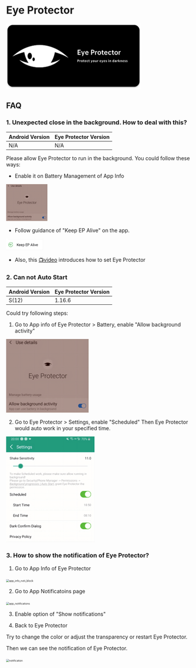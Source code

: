 # Eye Protector



<img src="Img\banner-m.png" alt="banner" style="zoom: 50%;" />



## FAQ

 ### 1. Unexpected close in the background. How to deal with this?

| Android Version | Eye Protector Version |
| --------------- | --------------------- |
| N/A             | N/A                   |

 Please allow Eye Protector to run in the background. You could follow these ways: 

- Enable it on Battery Management of App Info

<img src="FAQ\unexpected_close\app_detail_info.png" alt="app_detail_info" style="zoom:50%;" />

- Follow guidance of "Keep EP Alive" on the app. 

<img src="FAQ\unexpected_close\Keep_EP_alive.png" alt="Keep_EP_alive" style="zoom: 80%;" />

- Also, this [📺video](https://www.youtube.com/watch?v=yaQ53luCXl8) introduces how to set Eye Protector

###  2. Can not Auto Start 

| Android Version | Eye Protector Version |
| --------------- | --------------------- |
| S(12)           | 1.16.6                |

Could try following steps:
1)  Go to App info of Eye Protector > Battery, enable "Allow background activity"

<img src="FAQ\unexpected_close\app_detail_info.png" alt="app_detail_info"/>



2)  Go to Eye Protector >  Settings, enable "Scheduled"
    Then Eye Protector would auto work in your specified time.

<img src="FAQ\not_auto_start\ep_setting_scheduled.png" alt="ep_setting_scheduled">



### 3. How to show the notification of Eye Protector?

1) Go to App Info of Eye Protector

<img src="D:\MyDocuments\EyePro\Operation\EyeProGit\FAQ\show_noti\app_info_noti_block.jpg" alt="app_info_noti_block" style="zoom:50%;" />

2) Go  to  App Notificatoins page

<img src="D:\MyDocuments\EyePro\Operation\EyeProGit\FAQ\show_noti\app_notifications.png" alt="app_notifications" style="zoom:50%;" />

3) Enable option of "Show notifications"

4) Back to Eye Protector

Try to change the color or adjust the transparency or restart Eye Protector.

Then we can see the notification of Eye Protector.

<img src="D:\MyDocuments\EyePro\Operation\EyeProGit\FAQ\show_noti\notification.png" alt="notification" style="zoom:50%;" />